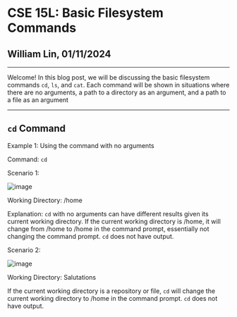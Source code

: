 # CSE 15L: Basic Filesystem Commands
## William Lin, 01/11/2024
---

Welcome! In this blog post, we will be discussing the basic filesystem commands `cd`, `ls`, and `cat`. Each command will be shown in situations where there are no arguments, a path to a directory as an argument, and a path to a file as an argument

---
## `cd` Command

Example 1: Using the command with no arguments

Command: `cd`

Scenario 1:

![image](https://github.com/williamlinplayzlegitpiano/15Llabreportone/assets/55766910/9bb6dd87-4dfd-48a2-bdca-39b20bd065bf)

Working Directory: /home

Explanation: `cd` with no arguments can have different results given its current working directory. If the current working directory is /home, it will change from /home to /home in the command prompt, essentially not changing the command prompt. `cd` does not have output.

Scenario 2:

![image](https://github.com/williamlinplayzlegitpiano/15Llabreportone/assets/55766910/8b8fabf1-2e38-4e3e-b3b0-391b99e8da78)

Working Directory: Salutations

If the current working directory is a repository or file, `cd` will change the current working directory to /home in the command prompt. `cd` does not have output.

  


